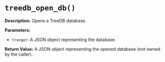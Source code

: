 # `treedb_open_db()`

**Description:**
Opens a TreeDB database.

**Parameters:**
- `tranger`: A JSON object representing the database.

**Return Value:**
A JSON object representing the opened database (not owned by the caller).
